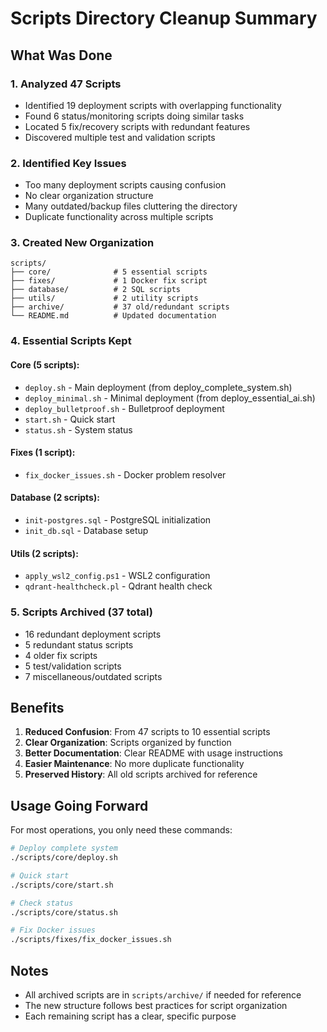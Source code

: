 # Scripts Directory Cleanup Summary

## What Was Done

### 1. **Analyzed 47 Scripts**
- Identified 19 deployment scripts with overlapping functionality
- Found 6 status/monitoring scripts doing similar tasks
- Located 5 fix/recovery scripts with redundant features
- Discovered multiple test and validation scripts

### 2. **Identified Key Issues**
- Too many deployment scripts causing confusion
- No clear organization structure
- Many outdated/backup files cluttering the directory
- Duplicate functionality across multiple scripts

### 3. **Created New Organization**
```
scripts/
├── core/              # 5 essential scripts
├── fixes/             # 1 Docker fix script
├── database/          # 2 SQL scripts
├── utils/             # 2 utility scripts
├── archive/           # 37 old/redundant scripts
└── README.md          # Updated documentation
```

### 4. **Essential Scripts Kept**

#### Core (5 scripts):
- `deploy.sh` - Main deployment (from deploy_complete_system.sh)
- `deploy_minimal.sh` - Minimal deployment (from deploy_essential_ai.sh)
- `deploy_bulletproof.sh` - Bulletproof deployment
- `start.sh` - Quick start
- `status.sh` - System status

#### Fixes (1 script):
- `fix_docker_issues.sh` - Docker problem resolver

#### Database (2 scripts):
- `init-postgres.sql` - PostgreSQL initialization
- `init_db.sql` - Database setup

#### Utils (2 scripts):
- `apply_wsl2_config.ps1` - WSL2 configuration
- `qdrant-healthcheck.pl` - Qdrant health check

### 5. **Scripts Archived (37 total)**
- 16 redundant deployment scripts
- 5 redundant status scripts
- 4 older fix scripts
- 5 test/validation scripts
- 7 miscellaneous/outdated scripts

## Benefits

1. **Reduced Confusion**: From 47 scripts to 10 essential scripts
2. **Clear Organization**: Scripts organized by function
3. **Better Documentation**: Clear README with usage instructions
4. **Easier Maintenance**: No more duplicate functionality
5. **Preserved History**: All old scripts archived for reference

## Usage Going Forward

For most operations, you only need these commands:
```bash
# Deploy complete system
./scripts/core/deploy.sh

# Quick start
./scripts/core/start.sh

# Check status
./scripts/core/status.sh

# Fix Docker issues
./scripts/fixes/fix_docker_issues.sh
```

## Notes
- All archived scripts are in `scripts/archive/` if needed for reference
- The new structure follows best practices for script organization
- Each remaining script has a clear, specific purpose